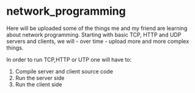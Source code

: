 # network_programming
Here will be uploaded some of the things me and my friend are learning about network programming.
Starting with basic TCP, HTTP and UDP servers and clients, we will - over time - upload more and more complex things.

In order to run TCP,HTTP or UTP one will have to:
1. Compile server and client source code
2. Run the server side
3. Run the client side
